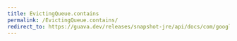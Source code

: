 ```yaml
---
title: EvictingQueue.contains
permalink: /EvictingQueue.contains/
redirect_to: https://guava.dev/releases/snapshot-jre/api/docs/com/google/common/collect/EvictingQueue.html#contains-java.lang.Object-
---
```

